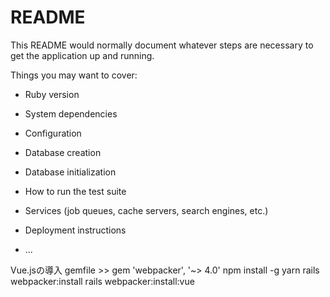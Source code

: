 # README

This README would normally document whatever steps are necessary to get the
application up and running.

Things you may want to cover:

* Ruby version

* System dependencies

* Configuration

* Database creation

* Database initialization

* How to run the test suite

* Services (job queues, cache servers, search engines, etc.)

* Deployment instructions

* ...

Vue.jsの導入
gemfile >> gem 'webpacker', '~> 4.0'
npm install -g yarn
rails webpacker:install
rails webpacker:install:vue
